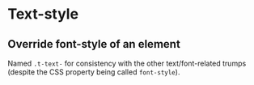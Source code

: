 # Text-style

## Override font-style of an element

Named `.t-text-` for consistency with the other text/font-related trumps (despite the CSS property being called `font-style`).
